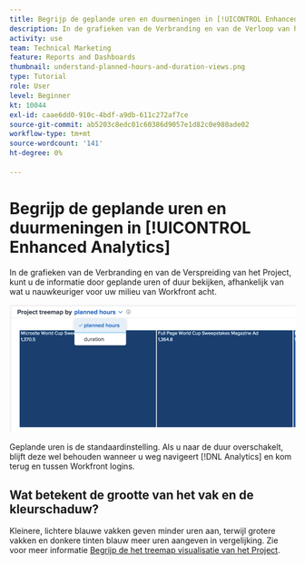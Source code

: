```yaml
---
title: Begrijp de geplande uren en duurmeningen in [!UICONTROL Enhanced Analytics]
description: In de grafieken van de Verbranding en van de Verloop van het Project, kunt u de informatie door geplande uren of duur bekijken.
activity: use
team: Technical Marketing
feature: Reports and Dashboards
thumbnail: understand-planned-hours-and-duration-views.png
type: Tutorial
role: User
level: Beginner
kt: 10044
exl-id: caae6dd0-910c-4bdf-a9db-611c272af7ce
source-git-commit: ab5203c8edc01c60386d9057e1d82c0e980ade02
workflow-type: tm+mt
source-wordcount: '141'
ht-degree: 0%

---
```


# Begrijp de geplande uren en duurmeningen in [!UICONTROL Enhanced Analytics]

In de grafieken van de Verbranding en van de Verspreiding van het Project, kunt u de informatie door geplande uren of duur bekijken, afhankelijk van wat u nauwkeuriger voor uw milieu van Workfront acht.

![Een afbeelding van het selecteren van een gepland uur in plaats van een duur](assets/section-1-5.png)



Geplande uren is de standaardinstelling. Als u naar de duur overschakelt, blijft deze wel behouden wanneer u weg navigeert [!DNL Analytics] en kom terug en tussen Workfront logins.

## Wat betekent de grootte van het vak en de kleurschaduw?

Kleinere, lichtere blauwe vakken geven minder uren aan, terwijl grotere vakken en donkere tinten blauw meer uren aangeven in vergelijking. Zie voor meer informatie [Begrijp de het treemap visualisatie van het Project](https://experienceleague.adobe.com/docs/workfront/using/reporting/enhanced-analytics/project-treemap-overview.html?lang=en).
